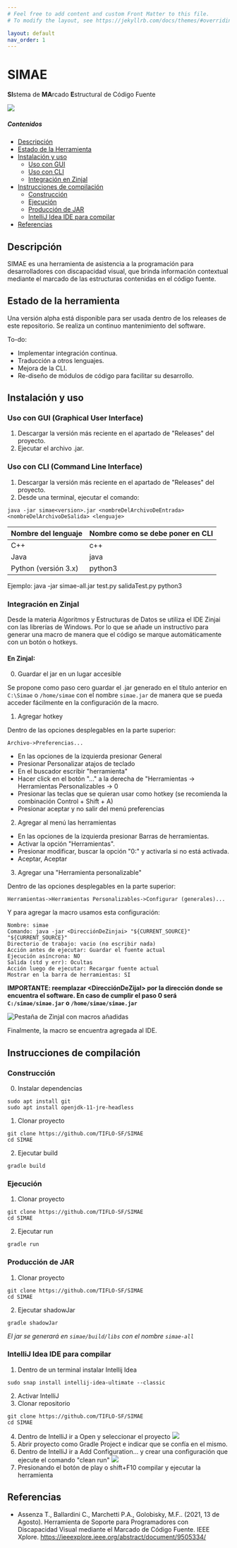 ```yaml
---
# Feel free to add content and custom Front Matter to this file.
# To modify the layout, see https://jekyllrb.com/docs/themes/#overriding-theme-defaults

layout: default
nav_order: 1
---
```


# SIMAE
**SI**stema de **MA**rcado **E**structural de Código Fuente

![](https://i.imgur.com/oSRdStq.png)

##### Contenidos
- [Descripción](#descripcion)  
- [Estado de la Herramienta](#Estado-de-la-herramienta)
- [Instalación y uso](#Instalacion-y-uso)
    * [Uso con GUI](#usocongui)
    * [Uso con CLI](#usoconcli)
    * [Integración en ZinjaI](#Integracion-en-ZinjaI)
- [Instrucciones de compilación](#Instrucciones-de-compilacion)
    * [Construcción](#Construccion)
    * [Ejecución](#Ejecucion)
    * [Producción de JAR](#Produccion-de-JAR)
    * [IntelliJ Idea IDE para compilar](#IntelliJ-Idea-IDE-para-compilar)
- [Referencias](#Referencias)

## Descripción <a name ="descripcion"/>

SIMAE es una herramienta de asistencia a la programación para desarrolladores con discapacidad visual, que brinda información contextual mediante el marcado de las estructuras contenidas en el código fuente.

## Estado de la herramienta <a name ="Estado-de-la-herramienta"/>

Una versión alpha está disponible para ser usada dentro de los releases de este repositorio. Se realiza un continuo mantenimiento del software.

To-do:

* Implementar integración continua.
* Traducción a otros lenguajes.
* Mejora de la CLI.
* Re-diseño de módulos de código para facilitar su desarrollo.

## Instalación y uso <a name ="Instalacion-y-uso"/>

### Uso con GUI (Graphical User Interface) <a name="usocongui"/>

1. Descargar la versión más reciente en el apartado de "Releases" del proyecto.
2. Ejecutar el archivo .jar.

### Uso con CLI (Command Line Interface) <a name="usoconcli"/>

1. Descargar la versión más reciente en el apartado de "Releases" del proyecto.
2. Desde una terminal, ejecutar el comando:

```bash=
java -jar simae<version>.jar <nombreDelArchivoDeEntrada> <nombreDelArchivoDeSalida> <lenguaje>
```

|Nombre del lenguaje|Nombre como se debe poner en CLI|
|-------------------|--------------------------------|
|C++|c++|
|Java|java|
|Python (versión 3.x)|python3|

Ejemplo:
java -jar simae-all.jar test.py salidaTest.py python3

### Integración en ZinjaI <a name="Integracion-en-ZinjaI"/>

Desde la materia Algoritmos y Estructuras de Datos se utiliza el IDE Zinjai con las librerías de Windows. Por lo que se añade un instructivo para generar una macro de manera que el código se marque automáticamente con un botón o hotkeys.

#### En ZinjaI:

0) Guardar el jar en un lugar accesible

Se propone como paso cero guardar el .jar generado en el título anterior en `C:\Simae` o `/home/simae` con el nombre `simae.jar` de manera que se pueda acceder fácilmente en la configuración de la macro.

1) Agregar hotkey

Dentro de las opciones desplegables en la parte superior:

```
Archivo->Preferencias...
```

* En las opciones de la izquierda presionar General
* Presionar Personalizar atajos de teclado
* En el buscador escribir "herramienta"
* Hacer click en el botón "..." a la derecha de "Herramientas -> Herramientas Personalizables -> 0
* Presionar las teclas que se quieran usar como hotkey (se recomienda la combinación Control + Shift + A)
* Presionar aceptar y no salir del menú preferencias

2) Agregar al menú las herramientas

* En las opciones de la izquierda presionar Barras de herramientas.
* Activar la opción "Herramientas".
* Presionar modificar, buscar la opción "0:" y activarla si no está activada.
* Aceptar, Aceptar

3) Agregar una "Herramienta personalizable"

Dentro de las opciones desplegables en la parte superior:

```
Herramientas->Herramientas Personalizables->Configurar (generales)...
```

Y para agregar la macro usamos esta configuración:

```
Nombre: simae
Comando: java -jar <DirecciónDeZinjai> "${CURRENT_SOURCE}" "${CURRENT_SOURCE}"
Directorio de trabajo: vacio (no escribir nada)
Acción antes de ejecutar: Guardar el fuente actual
Ejecución asíncrona: NO
Salida (std y err): Ocultas
Acción luego de ejecutar: Recargar fuente actual
Mostrar en la barra de herramientas: SI
````

**IMPORTANTE: reemplazar <DirecciónDeZijaI> por la dirección donde se encuentra el software. En caso de cumplir el paso 0 será `C:/simae/simae.jar` o `/home/simae/simae.jar`**

![Pestaña de ZinjaI con macros añadidas](https://gitlab.com/Patacon/patacon.gitlab.io/-/raw/main/images/simae-macro.png)

Finalmente, la macro se encuentra agregada al IDE.


## Instrucciones de compilación <a name="Instrucciones-de-compilacion"/>

### Construcción <a name="Construccion"/>
0. Instalar dependencias
```shell=
sudo apt install git
sudo apt install openjdk-11-jre-headless
```

1. Clonar proyecto
```shell=
git clone https://github.com/TIFLO-SF/SIMAE
cd SIMAE
```
2. Ejecutar build
```shell=
gradle build
```

### Ejecución <a name="Ejecucion"/>

1. Clonar proyecto
```shell=
git clone https://github.com/TIFLO-SF/SIMAE
cd SIMAE
```
2. Ejecutar run
```shell=
gradle run
```

### Producción de JAR <a name="Produccion-de-JAR"/>

1. Clonar proyecto
```shell=
git clone https://github.com/TIFLO-SF/SIMAE
cd SIMAE
```
2. Ejecutar shadowJar
```shell=
gradle shadowJar
```

*El jar se generará en `simae/build/libs` con el nombre `simae-all`*


### IntelliJ Idea IDE para compilar <a name="IntelliJ-Idea-IDE-para-compilar"/>

1. Dentro de un terminal instalar Intellij Idea 
```shell=
sudo snap install intellij-idea-ultimate --classic
```
2. Activar IntelliJ
3. Clonar repositorio
```shell=
git clone https://github.com/TIFLO-SF/SIMAE
cd SIMAE
```
4. Dentro de IntelliJ ir a Open y seleccionar el proyecto
    ![](https://i.imgur.com/OO64PeR.png)
5. Abrir proyecto como Gradle Project e indicar que se confía en el mismo.
6. Dentro de IntelliJ ir a Add Configuration... y crear una configuración que ejecute el comando "clean run"
    ![](https://i.imgur.com/mw6ECiq.png)
7. Presionando el botón de play o shift+F10 compilar y ejecutar la herramienta

## Referencias <a name="Referencias"/>
* Assenza T., Ballardini C., Marchetti P.A., Golobisky, M.F.. (2021, 13 de Agosto). Herramienta de Soporte para Programadores con Discapacidad Visual mediante el Marcado de Código Fuente. IEEE Xplore. https://ieeexplore.ieee.org/abstract/document/9505334/
